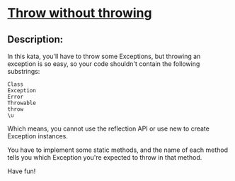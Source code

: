 # [Throw without throwing](https://www.codewars.com/kata/5943db60800cebe12000003d)

## Description:

In this kata, you'll have to throw some Exceptions, but throwing an exception is so easy, so your code shouldn't contain the following substrings:

    Class
    Exception
    Error
    Throwable
    throw
    \u

Which means, you cannot use the reflection API or use new to create Exception instances.

You have to implement some static methods, and the name of each method tells you which Exception you're expected to throw in that method.

Have fun!
